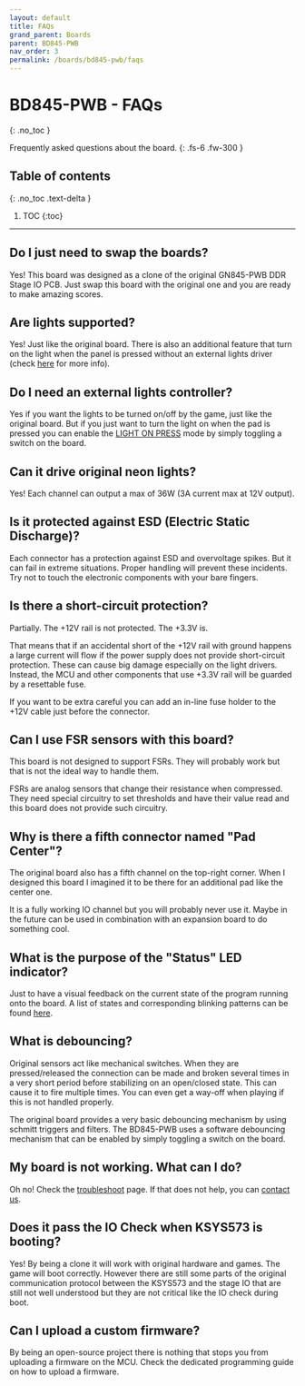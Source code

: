 ```yaml
---
layout: default
title: FAQs
grand_parent: Boards
parent: BD845-PWB
nav_order: 3
permalink: /boards/bd845-pwb/faqs
---
```


# BD845-PWB - FAQs
{: .no_toc }

Frequently asked questions about the board.
{: .fs-6 .fw-300 }

## Table of contents
{: .no_toc .text-delta }

1. TOC
{:toc}

---

## Do I just need to swap the boards?

Yes! This board was designed as a clone of the original GN845-PWB DDR Stage IO PCB. Just swap this board with the original one and you are ready to make amazing scores.

## Are lights supported?

Yes! Just like the original board. There is also an additional feature that turn on the light when the panel is pressed without an external lights driver (check [here]() for more info).

## Do I need an external lights controller?

Yes if you want the lights to be turned on/off by the game, just like the original board. But if you just want to turn the light on when the pad is pressed you can enable the [LIGHT ON PRESS]() mode by simply toggling a switch on the board.

## Can it drive original neon lights?

Yes! Each channel can output a max of 36W (3A current max at 12V output).

## Is it protected against ESD (Electric Static Discharge)?

Each connector has a protection against ESD and overvoltage spikes. But it can fail in extreme situations. Proper handling will prevent these incidents. Try not to touch the electronic components with your bare fingers.

## Is there a short-circuit protection?

Partially. The +12V rail is not protected. The +3.3V is. 

That means that if an accidental short of the +12V rail with ground happens a large current will flow if the power supply does not provide short-circuit protection. These can cause big damage especially on the light drivers. Instead, the MCU and other components that use +3.3V rail will be guarded by a resettable fuse. 

If you want to be extra careful you can add an in-line fuse holder to the +12V cable just before the connector.

## Can I use FSR sensors with this board?

This board is not designed to support FSRs. They will probably work but that is not the ideal way to handle them. 

FSRs are analog sensors that change their resistance when compressed. They need special circuitry to set thresholds and have their value read and this board does not provide such circuitry.

## Why is there a fifth connector named "Pad Center"?

The original board also has a fifth channel on the top-right corner. When I designed this board I imagined it to be there for an additional pad like the center one. 

It is a fully working IO channel but you will probably never use it. Maybe in the future can be used in combination with an expansion board to do something cool.

## What is the purpose of the "Status" LED indicator?

Just to have a visual feedback on the current state of the program running onto the board. A list of states and corresponding blinking patterns can be found [here]().

## What is debouncing?

Original sensors act like mechanical switches. When they are pressed/released the connection can be made and broken several times in a very short period before stabilizing on an open/closed state. This can cause it to fire multiple times. You can even get a way-off when playing if this is not handled properly.

The original board provides a very basic debouncing mechanism by using schmitt triggers and filters. The BD845-PWB uses a software debouncing mechanism that can be enabled by simply toggling a switch on the board.

## My board is not working. What can I do?

Oh no! Check the [troubleshoot]() page. If that does not help, you can [contact us]().

## Does it pass the IO Check when KSYS573 is booting?

Yes! By being a clone it will work with original hardware and games. The game will boot correctly.
However there are still some parts of the original communication protocol between the KSYS573 and the
stage IO that are still not well understood but they are not critical like the IO check during boot.

## Can I upload a custom firmware?

By being an open-source project there is nothing that stops you from uploading a firmware on the MCU.
Check the dedicated programming guide on how to upload a firmware.

